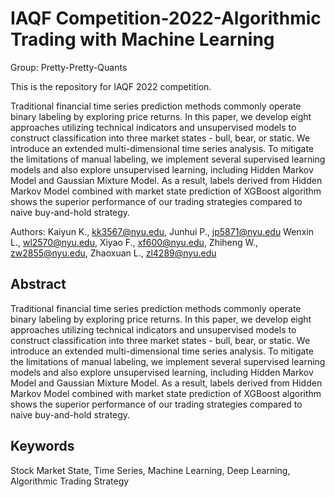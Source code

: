 # IAQF Competition-2022-Algorithmic Trading with Machine Learning
Group: Pretty-Pretty-Quants

This is the repository for IAQF 2022 competition.

Traditional financial time series prediction methods commonly operate binary labeling by exploring price returns. In this paper, we develop eight approaches utilizing technical indicators and unsupervised models to construct classification into three market states - bull, bear, or static. We introduce an extended multi-dimensional time series analysis. To mitigate the limitations of manual labeling, we implement several supervised learning models and also explore unsupervised learning, including Hidden Markov Model and Gaussian Mixture Model. As a result, labels derived from Hidden Markov Model combined with market state prediction of XGBoost algorithm shows the superior performance of our trading strategies compared to naive buy-and-hold strategy.

Authors: 
Kaiyun K., kk3567@nyu.edu, 
Junhui P., jp5871@nyu.edu
Wenxin L., wl2570@nyu.edu,
Xiyao F., xf600@nyu.edu,
Zhiheng W., zw2855@nyu.edu,
Zhaoxuan L., zl4289@nyu.edu




## Abstract 
Traditional financial time series prediction methods commonly operate binary labeling by exploring price returns. In this paper, we develop eight approaches utilizing technical indicators and unsupervised models to construct classification into three market states - bull, bear, or static. We introduce an extended multi-dimensional time series analysis. 
To mitigate the limitations of manual labeling,
we implement several supervised learning
models and also explore unsupervised learning,
including Hidden Markov Model and Gaussian
Mixture Model. As a result, labels derived from
Hidden Markov Model combined with market
state prediction of XGBoost algorithm shows the
superior performance of our trading strategies
compared to naive buy-and-hold strategy.
## Keywords 
Stock Market State, Time Series,
Machine Learning, Deep Learning, Algorithmic Trading
Strategy

